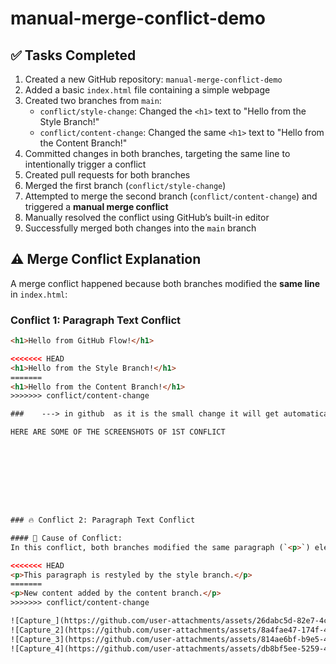 # manual-merge-conflict-demo
## ✅ Tasks Completed

1. Created a new GitHub repository: `manual-merge-conflict-demo`
2. Added a basic `index.html` file containing a simple webpage
3. Created two branches from `main`:
   - `conflict/style-change`: Changed the `<h1>` text to "Hello from the Style Branch!"
   - `conflict/content-change`: Changed the same `<h1>` text to "Hello from the Content Branch!"
4. Committed changes in both branches, targeting the same line to intentionally trigger a conflict
5. Created pull requests for both branches
6. Merged the first branch (`conflict/style-change`)
7. Attempted to merge the second branch (`conflict/content-change`) and triggered a **manual merge conflict**
8. Manually resolved the conflict using GitHub’s built-in editor
9. Successfully merged both changes into the `main` branch


## ⚠️ Merge Conflict Explanation

A merge conflict happened because both branches modified the **same line** in `index.html`:
### Conflict 1: Paragraph Text Conflict
```html
<h1>Hello from GitHub Flow!</h1>

<<<<<<< HEAD
<h1>Hello from the Style Branch!</h1>
=======
<h1>Hello from the Content Branch!</h1>
>>>>>>> conflict/content-change

###    ---> in github  as it is the small change it will get automatically changed by github

HERE ARE SOME OF THE SCREENSHOTS OF 1ST CONFLICT









### 🔥 Conflict 2: Paragraph Text Conflict

#### 🔹 Cause of Conflict:
In this conflict, both branches modified the same paragraph (`<p>`) element in the `index.html` file.

<<<<<<< HEAD
<p>This paragraph is restyled by the style branch.</p>
=======
<p>New content added by the content branch.</p>
>>>>>>> conflict/content-change

![Capture_](https://github.com/user-attachments/assets/26dabc5d-82e7-4c32-bea5-9a03739b2d47)
![Capture_2](https://github.com/user-attachments/assets/8a4fae47-174f-4640-989e-64ee8f2c6ba2)
![Capture_3](https://github.com/user-attachments/assets/814ae6bf-b9e5-4e63-81f6-40256384e38c)
![Capture_4](https://github.com/user-attachments/assets/db8bf5ee-5259-4c62-8141-4bf9d5f27bc1)
